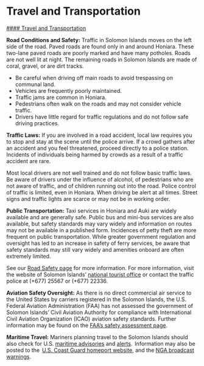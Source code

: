 # Travel and Transportation

[#### Travel and Transportation](javascript:void(0); "Travel and Transportation")

**Road Conditions and Safety:** Traffic in Solomon Islands moves on the left side of the road. Paved roads are found only in and around Honiara. These two-lane paved roads are poorly marked and have many potholes. Roads are not well lit at night. The remaining roads in Solomon Islands are made of coral, gravel, or are dirt tracks.

* Be careful when driving off main roads to avoid trespassing on communal land.
* Vehicles are frequently poorly maintained.
* Traffic jams are common in Honiara.
* Pedestrians often walk on the roads and may not consider vehicle traffic.
* Drivers have little regard for traffic regulations and do not follow safe driving practices.

**Traffic Laws:** If you are involved in a road accident, local law requires you to stop and stay at the scene until the police arrive. If a crowd gathers after an accident and you feel threatened, proceed directly to a police station. Incidents of individuals being harmed by crowds as a result of a traffic accident are rare.

Most local drivers are not well trained and do not follow basic traffic laws. Be aware of drivers under the influence of alcohol, of pedestrians who are not aware of traffic, and of children running out into the road. Police control of traffic is limited, even in Honiara. When driving be alert at all times. Street signs and traffic lights are scarce or may not be in working order.

**Public Transportation:** Taxi services in Honiara and Auki are widely available and are generally safe. Public bus and mini-bus services are also available, but safety standards may vary widely and information on routes may not be available in a published form. Incidences of petty theft are more frequent on public transportation. While greater government regulation and oversight has led to an increase in safety of ferry services, be aware that safety standards may still vary widely and amenities onboard are often extremely limited.

See our [Road Safety page](https://travel.state.gov/content/travel/en/international-travel/before-you-go/driving-and-road-safety.html) for more information. For more information, visit the website of Solomon Islands’ [national tourist office](https://www.visitsolomons.com.sb/) or contact the traffic police at (+677) 25567 or (+677) 22336.

**Aviation Safety Oversight:** As there is no direct commercial air service to the United States by carriers registered in the Solomon Islands, the U.S. Federal Aviation Administration (FAA) has not assessed the government of Solomon Islands’ Civil Aviation Authority for compliance with International Civil Aviation Organization (ICAO) aviation safety standards. Further information may be found on the [FAA’s safety assessment page](http://www.faa.gov/about/initiatives/iasa/).

**Maritime Travel:** Mariners planning travel to the Solomon Islands should also check for U.S. [maritime advisories](https://www.maritime.dot.gov/msci-advisories) and [alerts](https://www.maritime.dot.gov/msci-alerts).  Information may also be posted to the  [U.S. Coast Guard homeport website](https://homeport.uscg.mil/), and the [NGA broadcast warnings](https://msi.nga.mil/NavWarnings).